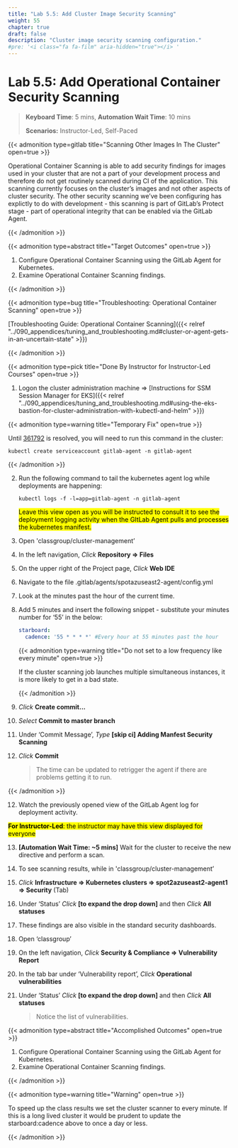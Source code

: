 ```yaml
---
title: "Lab 5.5: Add Cluster Image Security Scanning"
weight: 55
chapter: true
draft: false
description: "Cluster image security scanning configuration."
#pre: '<i class="fa fa-film" aria-hidden="true"></i> '
---
```


# Lab 5.5: Add Operational Container Security Scanning

> **Keyboard Time**: 5 mins, **Automation Wait Time**: 10 mins
>
> **Scenarios:** Instructor-Led, Self-Paced

{{< admonition type=gitlab title="Scanning Other Images In The Cluster" open=true >}}

Operational Container Scanning is able to add security findings for images used in your cluster that are not a part of your development process and therefore do not get routinely scanned during CI of the application. This scanning currently focuses on the cluster’s images and not other aspects of cluster security. The other security scanning we’ve been configuring has explictly to do with development - this scanning is part of GitLab’s Protect stage - part of operational integrity that can be enabled via the GitLab Agent.

{{< /admonition >}}

{{< admonition type=abstract title="Target Outcomes" open=true >}}

1. Configure Operational Container Scanning using the GitLab Agent for Kubernetes.
2. Examine Operational Container Scanning findings.

{{< /admonition >}}

{{< admonition type=bug title="Troubleshooting: Operational Container Scanning" open=true >}}

[Troubleshooting Guide: Operational Container Scanning]({{< relref "../090_appendices/tuning_and_troubleshooting.md#cluster-or-agent-gets-in-an-uncertain-state" >}})

{{< /admonition >}}

{{< admonition type=pick title="Done By Instructor for Instructor-Led Courses" open=true >}}

1. Logon the cluster administration machine => [Instructions for SSM Session Manager for EKS]({{< relref "../090_appendices/tuning_and_troubleshooting.md#using-the-eks-bastion-for-cluster-administration-with-kubectl-and-helm" >}})

{{< admonition type=warning title="Temporary Fix" open=true >}}

Until [361792](https://gitlab.com/gitlab-org/gitlab/-/issues/361972) is resolved, you will need to run this command in the cluster:

   `kubectl create serviceaccount gitlab-agent -n gitlab-agent`

{{< /admonition >}}

2. Run the following command to tail the kubernetes agent log while deployments are happening:

   `kubectl logs -f -l=app=gitlab-agent -n gitlab-agent`

    <mark class="hlgreen">Leave this view open as you will be instructed to consult it to see the deployment logging activity when the GItLab Agent pulls and processes the kubernetes manifest.</mark>

4. Open 'classgroup/cluster-management’

5. In the left navigation, *Click* **Repository => Files** 

6. On the upper right of the Project page, *Click* **Web IDE**

7. Navigate to the file .gitlab/agents/spotazuseast2-agent/config.yml

8. Look at the minutes past the hour of the current time.

9. Add 5 minutes and insert the following snippet - substitute your minutes number for ‘55’ in the below:

   ```yaml
   starboard:
     cadence: '55 * * * *' #Every hour at 55 minutes past the hour
   ```

   {{< admonition type=warning title="Do not set to a low frequency like every minute" open=true >}}

   If the cluster scanning job launches multiple simultaneous instances, it is more likely to get in a bad state.

   {{< /admonition >}}

10. *Click* **Create commit...**

11. *Select* **Commit to master branch**

12. Under ‘Commit Message’, *Type* **[skip ci] Adding Manfest Security Scanning**

13. *Click* **Commit**

    > The time can be updated to retrigger the agent if there are problems getting it to run.

{{< /admonition >}}

12. Watch the previously opened view of the GitLab Agent log for deployment activity.

   <mark class="hlgreen">**For Instructor-Led**: the instructor may have this view displayed for everyone</mark>

13. **[Automation Wait Time: ~5 mins]** Wait for the cluster to receive the new directive and perform a scan.

2. To see scanning results, while in 'classgroup/cluster-management’

3. *Click* **Infrastructure => Kubernetes clusters => spot2azuseast2-agent1 => Security** (Tab)

4. Under ‘Status’ *Click* **[to expand the drop down]** and then *Click* **All statuses**

5. These findings are also visible in the standard security dashboards.

6. Open ‘classgroup’

7. On the left navigation, *Click* **Security & Compliance => Vulnerability Report**

8. In the tab bar under ‘Vulnerability report’, *Click* **Operational vulnerabilities**

9. Under ‘Status’ *Click* **[to expand the drop down]** and then *Click* **All statuses**

   > Notice the list of vulnerabilities.

{{< admonition type=abstract title="Accomplished Outcomes" open=true >}}

1. Configure Operational Container Scanning using the GitLab Agent for Kubernetes.
2. Examine Operational Container Scanning findings.

{{< /admonition >}}

{{< admonition type=warning title="Warning" open=true >}}

To speed up the class results we set the cluster scanner to every minute. If this is a long lived cluster it would be prudent to update the starboard:cadence above to once a day or less.

{{< /admonition >}}
